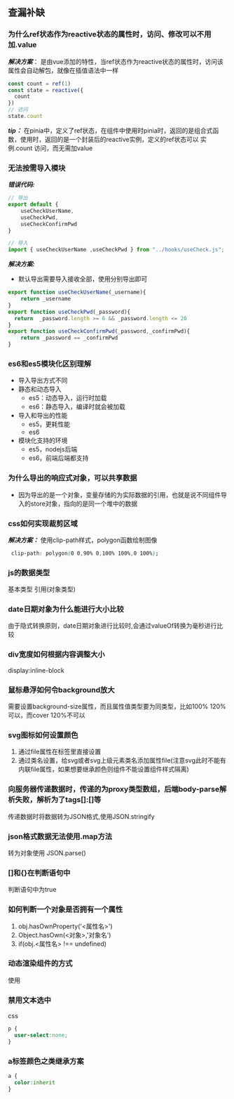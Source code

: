 ## 查漏补缺

### 为什么ref状态作为reactive状态的属性时，访问、修改可以不用加.value
***解决方案***：
是由vue添加的特性，当ref状态作为reactive状态的属性时，访问该属性会自动解包，就像在插值语法中一样
```js
const count = ref(1)
const state = reactive({
  count
})
// 访问
state.count

```
***tip：***
在pinia中，定义了ref状态，在组件中使用时pinia时，返回的是组合式函数，使用时，返回的是一个封装后的reactive实例，定义的ref状态可以 实例.count 访问，而无需加value


### 无法按需导入模块
***错误代码:*** 
```js
// 导出
export default {
    useCheckUserName,
    useCheckPwd,
    useCheckConfirmPwd
}

// 导入
import { useCheckUserName ,useCheckPwd } from "../hooks/useCheck.js";
```
***解决方案:***

- 默认导出需要导入接收全部，使用分别导出即可
```js
export function useCheckUserName(_username){
    return _username
}
export function useCheckPwd(_password){
  return  _password.length >= 6 && _password.length <= 20
}
export function useCheckConfirmPwd(_password,_confirmPwd){
    return _password == _confirmPwd
}

```


### es6和es5模块化区别理解
- 导入导出方式不同
- 静态和动态导入
  - es5：动态导入，运行时加载
  - es6：静态导入，编译时就会被加载
- 导入和导出的性能
  - es5，更耗性能
  - es6
- 模块化支持的环境
  - es5，nodejs后端
  - es6，前端后端都支持

### 为什么导出的响应式对象，可以共享数据
- 因为导出的是一个对象，变量存储的为实际数据的引用，也就是说不同组件导入的store对象，指向的是同一个堆中的数据

### css如何实现裁剪区域
***解决方案：***
使用clip-path样式，polygon函数绘制图像
```css
 clip-path: polygon(0 0,90% 0,100% 100%,0 100%);
```




### js的数据类型
基本类型
引用(对象类型)


### date日期对象为什么能进行大小比较
由于隐式转换原则，date日期对象进行比较时,会通过valueOf转换为毫秒进行比较


### div宽度如何根据内容调整大小
display:inline-block

### 鼠标悬浮如何令background放大
需要设置background-size属性，而且属性值类型要为同类型，比如100% 120%可以，而cover 120%不可以

### svg图标如何设置颜色
1. 通过file属性在标签里直接设置
2. 通过类名设置，给svg或者svg上级元素类名添加属性file(注意svg此时不能有内联file属性，如果想要继承颜色则组件不能设置组件样式隔离)


### 向服务器传递数据时，传递的为proxy类型数组，后端body-parse解析失败，解析为了tags[]:[]等
传递数据时将数据转为JSON格式,使用JSON.stringify

### json格式数据无法使用.map方法
转为对象使用
JSON.parse()

### []和{}在判断语句中
判断语句中为true

### 如何判断一个对象是否拥有一个属性
1. obj.hasOwnProperty('<属性名>')
2. Object.hasOwn(<对象>,'对象名')
3. if(obj.<属性名> !== undefined)


### 动态渲染组件的方式
使用<component :is='<组件或者组件名>' />

### 禁用文本选中
css
```css
p {
  user-select:none;
}
```


### a标签颜色之类继承方案
```css
a {
  color:inherit
}
```